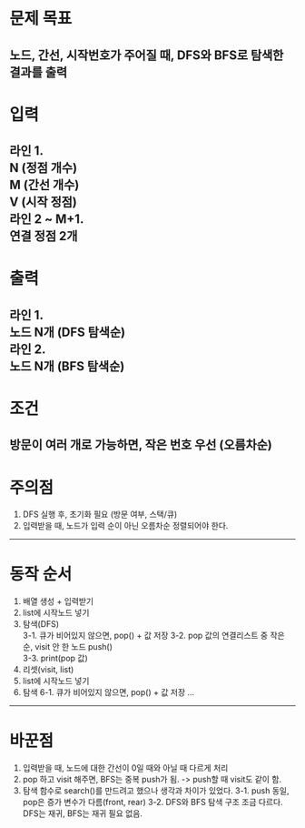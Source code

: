 # 문제 목표  
노드, 간선, 시작번호가 주어질 때, DFS와 BFS로 탐색한 결과를 출력  
---
# 입력
라인 1.  
  N (정점 개수)  
  M (간선 개수)  
  V (시작 정점)  
라인 2 ~ M+1.  
  연결 정점 2개  
---
# 출력
라인 1.  
  노드 N개 (DFS 탐색순)  
라인 2.  
  노드 N개 (BFS 탐색순)  
---
# 조건
방문이 여러 개로 가능하면, 작은 번호 우선 (오름차순)  
---
# 주의점
1. DFS 실행 후, 초기화 필요 (방문 여부, 스택/큐)  
2. 입력받을 때, 노드가 입력 순이 아닌 오름차순 정렬되어야 한다.
---
# 동작 순서
1. 배열 생성 + 입력받기  
2. list에 시작노드 넣기  
3. 탐색(DFS)  
  3-1. 큐가 비어있지 않으면, pop() + 값 저장
  3-2. pop 값의 연결리스트 중 작은 순, visit 안 한 노드 push()  
  3-3. print(pop 값)  
4. 리셋(visit, list)
5. list에 시작노드 넣기  
6. 탐색
  6-1. 큐가 비어있지 않으면, pop() + 값 저장
...
---
# 바꾼점
1. 입력받을 때, 노드에 대한 간선이 0일 때와 아닐 때 다르게 처리
2. pop 하고 visit 해주면, BFS는 중복 push가 됨.
  -> push할 때 visit도 같이 함.
3. 탐색 함수로 search()를 만드려고 했으나 생각과 차이가 있었다.
  3-1. push 동일, pop은 증가 변수가 다름(front, rear)
  3-2. DFS와 BFS 탐색 구조 조금 다르다. DFS는 재귀, BFS는 재귀 필요 없음.
